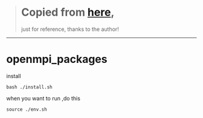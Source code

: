 > # Copied from [here](https://www.open-mpi.org/software/ompi/v4.1/),
> just for reference,
> thanks to the author!
*******************
# openmpi_packages
install
```
bash ./install.sh
```
when you want to run ,do this
```
source ./env.sh
```